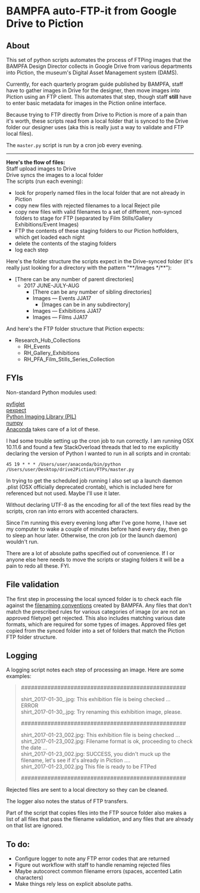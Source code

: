 # BAMPFA auto-FTP-it from Google Drive to Piction
## About
This set of python scripts automates the process of FTPing images that the BAMPFA Design Director collects in Google Drive from various departments into Piction, the museum's Digital Asset Management system \(DAMS\).

Currently, for each quarterly program guide published by BAMPFA, staff have to gather images in Drive for the designer, then move images into Piction using an FTP client. This automates that step, though staff **still** have to enter basic metadata for images in the Piction online interface.

Because trying to FTP directly from Drive to Piction is more of a pain than it's worth, these scripts read from a local folder that is synced to the Drive folder our designer uses (aka this is really just a way to validate and FTP local files).

The ```master.py``` script is run by a cron job every evening. 

---
**Here's the flow of files:**\
Staff upload images to Drive\
Drive syncs the images to a local folder\
The scripts (run each evening):
* look for properly named files in the local folder that are not already in Piction
* copy new files with rejected filenames to a local Reject pile
* copy new files with valid filenames to a set of different, non-synced folders to stage for FTP (separated by Film Stills/Gallery Exhibitions/Event Images)
* FTP the contents of these staging folders to our Piction hotfolders, which get loaded each night
* delete the contents of the staging folders
* log each step

Here's the folder structure the scripts expect in the Drive-synced folder (it's really just looking for a directory with the pattern "\*\*/Images \*/\*\*"):

* [There can be any number of parent directories]
    - 2017 JUNE-JULY-AUG
        - [There can be any number of sibling directories]
        - Images — Events JJA17
            - [Images can be in any subdirectory]
        - Images — Exhibitions JJA17
        - Images — Films JJA17

And here's the FTP folder structure that Piction expects:

* Research\_Hub\_Collections
    - RH\_Events
    - RH\_Gallery\_Exhibitions
    - RH\_PFA\_Film\_Stills\_Series\_Collection

## FYIs
Non-standard Python modules used:

[pyfiglet](https://github.com/pwaller/pyfiglet)\
[pexpect](https://github.com/pexpect/pexpect)\
[Python Imaging Library (PIL)](https://pypi.python.org/pypi/PIL)\
[numpy](http://www.numpy.org/)\
[Anaconda](https://www.continuum.io/downloads) takes care of a lot of these.

I had some trouble setting up the cron job to run correctly. I am running OSX 10.11.6 and found a few StackOverload threads that led to me explicitly declaring the version of Python I wanted to run in all scripts and in crontab:

```45 19 * * * /Users/user/anaconda/bin/python /Users/user/Desktop/drive2Piction/FTPs/master.py```

In trying to get the scheduled job running I also set up a launch daemon .plist (OSX officially deprecated crontab), which is included here for referenced but not used. Maybe I'll use it later.

Without declaring UTF-8 as the encoding for all of the text files read by the scripts, cron ran into errors with accented characters.

Since I'm running this every evening long after I've gone home, I have set my computer to wake a couple of minutes before hand every day, then go to sleep an hour later. Otherwise, the cron job (or the launch daemon) wouldn't run.

There are a lot of absolute paths specified out of convenience. If I or anyone else here needs to move the scripts or staging folders it will be a pain to redo all these. FYI.

## File validation

The first step in processing the local synced folder is to check each file against the [filenaming conventions](https://docs.google.com/document/d/1gvPV2pyvgX9XgkxrmfKdFI4W6wJ48Z9RK451e4hhUDM/edit?usp=sharing) created by BAMPFA. Any files that don't match the prescribed rules for various categories of image \(or are not an approved filetype\) get rejected. This also includes matching various date formats, which are required for some types of images. Approved files get copied from the synced folder into a set of folders that match the Piction FTP folder structure. 

## Logging

A logging script notes each step of processing an image. Here are some examples: 

>##################################################
>
>shirt_2017-01-30_.jpg: This exhibition file is being checked ...\
>ERROR\
>shirt_2017-01-30_.jpg: Try renaming this exhibition image, please.
>
>##################################################
>
>shirt_2017-01-23_002.jpg: This exhibition file is being checked ...\
>shirt_2017-01-23_002.jpg: Filename format is ok, proceeding to check the date ...\
>shirt_2017-01-23_002.jpg: SUCCESS, you didn't muck up the filename, let's see if it's already in Piction ....\
>shirt_2017-01-23_002.jpg This file is ready to be FTPed
>
>##################################################


Rejected files are sent to a local directory so they can be cleaned.

The logger also notes the status of FTP transfers. 

Part of the script that copies files into the FTP source folder also makes a list of all files that pass the filename validation, and any files that are already on that list are ignored.

## To do:

* Configure logger to note any FTP error codes that are returned
* Figure out workflow with staff to handle renaming rejected files
* Maybe autocorect common filename errors (spaces, accented Latin characters)
* Make things rely less on explicit absolute paths.
